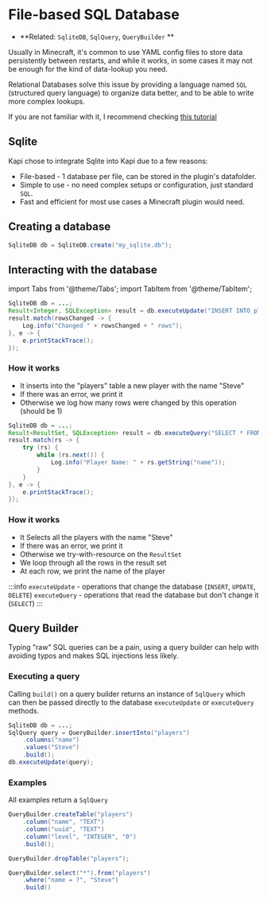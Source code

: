 # File-based SQL Database

- **Related: `SqliteDB`, `SqlQuery`, `QueryBuilder` **

Usually in Minecraft, it's common to use YAML config files to store
data persistently between restarts, and while it works,
in some cases it may not be enough for the kind of data-lookup you need.

Relational Databases solve this issue by providing a language named `SQL` (structured query language)
to organize data better, and to be able to write more complex lookups.

If you are not familiar with it, I recommend checking [this tutorial](https://www.w3schools.com/sql/)

## Sqlite

Kapi chose to integrate Sqlite into Kapi due to a few reasons:

- File-based - 1 database per file, can be stored in the plugin's datafolder.
- Simple to use - no need complex setups or configuration, just standard `SQL`.
- Fast and efficient for most use cases a Minecraft plugin would need.

## Creating a database

```java
SqliteDB db = SqliteDB.create("my_sqlite.db");
```

## Interacting with the database

import Tabs from '@theme/Tabs';
import TabItem from '@theme/TabItem';

<Tabs>
<TabItem value="update" label="Update">

```java
SqliteDB db = ...;
Result<Integer, SQLException> result = db.executeUpdate("INSERT INTO players (name) VALUES(?);", "Steve");
result.match(rowsChanged -> {
    Log.info("Changed " + rowsChanged + " rows");
}, e -> {
    e.printStackTrace();
});
```

### How it works

- It inserts into the "players" table a new player with the name "Steve"
- If there was an error, we print it
- Otherwise we log how many rows were changed by this operation (should be 1)

</TabItem>
<TabItem value="query" label="Query">

```java
SqliteDB db = ...;
Result<ResultSet, SQLException> result = db.executeQuery("SELECT * FROM players;");
result.match(rs -> {
    try (rs) {
        while (rs.next()) {
            Log.info("Player Name: " + rs.getString("name"));
        }
    }
}, e -> {
    e.printStackTrace();
});
```

### How it works

- It Selects all the players with the name "Steve"
- If there was an error, we print it
- Otherwise we try-with-resource on the `ResultSet`
- We loop through all the rows in the result set
- At each row, we print the name of the player

</TabItem>
</Tabs>

:::info
`executeUpdate` - operations that change the database (`INSERT`, `UPDATE`, `DELETE`)
`executeQuery` - operations that read the database but don't change it (`SELECT`)
:::

## Query Builder

Typing "raw" SQL queries can be a pain,
using a query builder can help with avoiding typos and makes SQL injections less likely.

### Executing a query

Calling `build()` on a query builder returns an instance of `SqlQuery` which
can then be passed directly to the database `executeUpdate` or `executeQuery` methods.

```java
SqliteDB db = ...;
SqlQuery query = QueryBuilder.insertInto("players")
    .columns("name")
    .values("Steve")
    .build();
db.executeUpdate(query);
```

### Examples

All examples return a `SqlQuery`

```java
QueryBuilder.createTable("players")
    .column("name", "TEXT")
    .column("uuid", "TEXT")
    .column("level", "INTEGER", "0")
    .build();
```

```java
QueryBuilder.dropTable("players");
```

```java
QueryBuilder.select("*").from("players")
    .where("name = ?", "Steve")
    .build()
```
